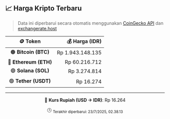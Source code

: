 

<!-- HARGA_KRIPTO -->
## 📈 Harga Kripto Terbaru

> Data ini diperbarui secara otomatis menggunakan [CoinGecko API](https://www.coingecko.com/) dan [exchangerate.host](https://exchangerate.host/)

<div align="center">

| 🪙 Token | 💰 Harga (IDR) |
|:------:|---------------:|
| 🟠 **Bitcoin (BTC)**   | Rp 1.943.148.135 |
| 🔵 **Ethereum (ETH)**  | Rp 60.216.712 |
| 🟣 **Solana (SOL)**    | Rp 3.274.814 |
| 🟢 **Tether (USDT)**   | Rp 16.274 |

---

💱 **Kurs Rupiah (USD → IDR)**: Rp 16.264

🕒 <sub>Terakhir diperbarui: 23/7/2025, 02.38.13</sub>

</div>
<!-- /HARGA_KRIPTO -->